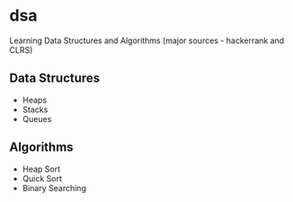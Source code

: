 # dsa
Learning Data Structures and Algorithms (major sources - hackerrank and CLRS)

## Data Structures
- Heaps
- Stacks
- Queues

## Algorithms
- Heap Sort
- Quick Sort
- Binary Searching
